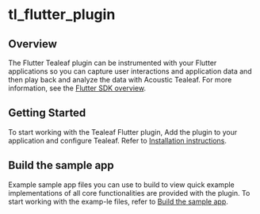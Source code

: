 # tl_flutter_plugin

## Overview

The Flutter Tealeaf plugin can be instrumented with your Flutter applications so you can capture user 
interactions and application data and then play back and analyze the data with Acoustic Tealeaf. For more information, see the [Flutter SDK overview](https://developer.goacoustic.com/acoustic-exp-analytics/docs/flutter-sdk-overview).

## Getting Started

To start working with the Tealeaf Flutter plugin, Add the plugin to your application and configure Tealeaf. Refer to [Installation instructions](https://developer.goacoustic.com/acoustic-exp-analytics/docs/add-the-flutter-sdk-to-your-project#set-up-your-ios-app).

## Build the sample app 
Example sample app files you can use to build to view quick example implementations of all core functionalities are provided with the plugin. To start working with the examp-le files, refer to [Build the sample app](https://developer.goacoustic.com/acoustic-exp-analytics/docs/build-the-flutter-sample-app).

